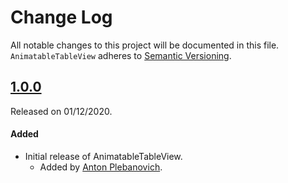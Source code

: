 # Change Log
All notable changes to this project will be documented in this file.
`AnimatableTableView` adheres to [Semantic Versioning](http://semver.org/).

## [1.0.0](https://github.com/APUtils/AnimatableTableView/releases/tag/1.0.0)
Released on 01/12/2020.

#### Added
- Initial release of AnimatableTableView.
  - Added by [Anton Plebanovich](https://github.com/anton-plebanovich).
